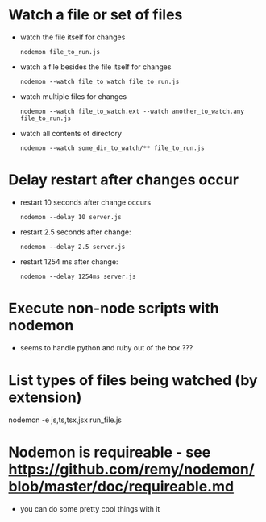 Watch a file or set of files
============================
*   watch the file itself for changes

        nodemon file_to_run.js

*   watch a file besides the file itself for changes

        nodemon --watch file_to_watch file_to_run.js

*   watch multiple files for changes

        nodemon --watch file_to_watch.ext --watch another_to_watch.any file_to_run.js

*   watch all contents of directory

        nodemon --watch some_dir_to_watch/** file_to_run.js

Delay restart after changes occur
=================================
*   restart 10 seconds after change occurs

        nodemon --delay 10 server.js

*   restart 2.5 seconds after change:

        nodemon --delay 2.5 server.js

*   restart 1254 ms after change:

        nodemon --delay 1254ms server.js

Execute non-node scripts with nodemon
=====================================
*   seems to handle python and ruby out of the box ???

List types of files being watched (by extension)
================================================

nodemon -e js,ts,tsx,jsx run_file.js



Nodemon is requireable - see https://github.com/remy/nodemon/blob/master/doc/requireable.md
===========================================================================================
*   you can do some pretty cool things with it
